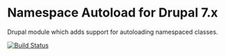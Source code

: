 # Namespace Autoload for Drupal 7.x

Drupal module which adds support for autoloading namespaced classes.

[![Build Status](https://secure.travis-ci.org/korstiaan/nsautoload.png?branch=refactoring)](http://travis-ci.org/korstiaan/nsautoload)
